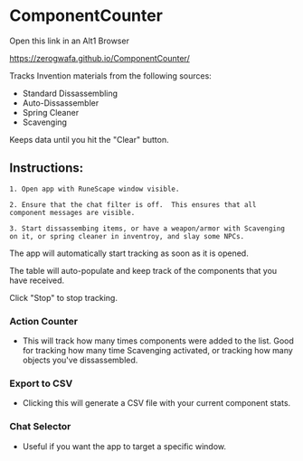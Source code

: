 # ComponentCounter

Open this link in an Alt1 Browser

https://zerogwafa.github.io/ComponentCounter/

Tracks Invention materials from the following sources:
- Standard Dissassembling
- Auto-Dissassembler
- Spring Cleaner
- Scavenging

Keeps data until you hit the "Clear" button.

## Instructions:
    1. Open app with RuneScape window visible.

    2. Ensure that the chat filter is off.  This ensures that all component messages are visible.
    
    3. Start dissassembing items, or have a weapon/armor with Scavenging on it, or spring cleaner in inventroy, and slay some NPCs.

The app will automatically start tracking as soon as it is opened.

The table will auto-populate and keep track of the components that you have received.

Click "Stop" to stop tracking.

### Action Counter
- This will track how many times components were added to the list.  Good for tracking how many time Scavenging activated, or tracking how many objects you've dissassembled.

### Export to CSV
- Clicking this will generate a CSV file with your current component stats.  

### Chat Selector
- Useful if you want the app to target a specific window.
